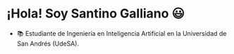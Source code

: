 # ¡Hola! Soy Santino Galliano 😃

- 📚 Estudiante de Ingeniería en Inteligencia Artificial en la Universidad de San Andrés (UdeSA).
<!--
**SantinoGalliano/SantinoGalliano** is a ✨ _special_ ✨ repository because its `README.md` (this file) appears on your GitHub profile.

Here are some ideas to get you started:

- 🔭 I’m currently working on ...
- 🌱 I’m currently learning ...
- 👯 I’m looking to collaborate on ...
- 🤔 I’m looking for help with ...
- 💬 Ask me about ...
- 📫 How to reach me: ...
- 😄 Pronouns: ...
- ⚡ Fun fact: ...
-->
